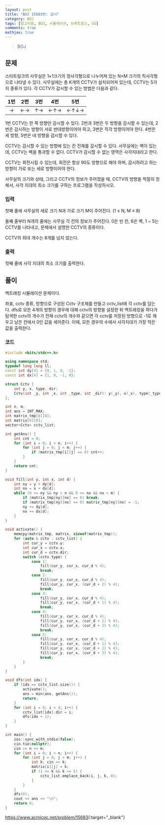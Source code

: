 ```yaml
---
layout: post
title: "BOJ 15683번: 감시"
category: BOJ
tags: [알고리즘, BOJ, 시뮬레이션, 브루트포스, G5]
comments: true
mathjax: true
---
```


> BOJ

## 문제
스타트링크의 사무실은 1×1크기의 정사각형으로 나누어져 있는 N×M 크기의 직사각형으로 나타낼 수 있다. 사무실에는 총 K개의 CCTV가 설치되어져 있는데, CCTV는 5가지 종류가 있다. 각 CCTV가 감시할 수 있는 방법은 다음과 같다.

| 1번 | 2번 | 3번 | 4번 | 5번  |
|:---:|:---:|:---:|:---:|:----:|
| →   | ←→  | ↑→  | ←↑→ | ←↑↓→ |

1번 CCTV는 한 쪽 방향만 감시할 수 있다. 2번과 3번은 두 방향을 감시할 수 있는데, 2번은 감시하는 방향이 서로 반대방향이어야 하고, 3번은 직각 방향이어야 한다. 4번은 세 방향, 5번은 네 방향을 감시할 수 있다.

CCTV는 감시할 수 있는 방향에 있는 칸 전체를 감시할 수 있다. 사무실에는 벽이 있는데, CCTV는 벽을 통과할 수 없다. CCTV가 감시할 수 없는 영역은 사각지대라고 한다.

CCTV는 회전시킬 수 있는데, 회전은 항상 90도 방향으로 해야 하며, 감시하려고 하는 방향이 가로 또는 세로 방향이어야 한다.

사무실의 크기와 상태, 그리고 CCTV의 정보가 주어졌을 때, CCTV의 방향을 적절히 정해서, 사각 지대의 최소 크기를 구하는 프로그램을 작성하시오.

### 입력
첫째 줄에 사무실의 세로 크기 N과 가로 크기 M이 주어진다. (1 ≤ N, M ≤ 8)

둘째 줄부터 N개의 줄에는 사무실 각 칸의 정보가 주어진다. 0은 빈 칸, 6은 벽, 1 ~ 5는 CCTV를 나타내고, 문제에서 설명한 CCTV의 종류이다. 

CCTV의 최대 개수는 8개를 넘지 않는다.

### 출력
첫째 줄에 사각 지대의 최소 크기를 출력한다.

## 풀이
백트래킹 시뮬레이션 문제이다.

좌표, cctv 종류, 방향으로 구성된 Cctv 구조체를 만들고 cctv_list에 각 cctv를 담는다. dfs로 모든 4개의 방향의 경우에 대해 cctv의 방향을 설정한 뒤 백트래킹을 하다가 탐색한 cctv의 개수가 전체 cctv의 개수와 같으면 각 cctv를 저장된 방향으로 -1로 채우고 남은 칸에서 0인 값을 세어준다. 이때, 모든 경우의 수에서 사각지대가 가장 작은 값을 출력한다. 

### 코드
```c++
#include <bits/stdc++.h>

using namespace std;
typedef long long ll;
const int dy[4] = {0, 1, 0, -1};
const int dx[4] = {1, 0, -1, 0};

struct Cctv {
    int y, x, type, dir;
    Cctv(int _y, int _x, int _type, int _dir): y(_y), x(_x), type(_type), dir(_dir) {};
};

int n, m;
int ans = INT_MAX;
int matrix_tmp[8][8];
int matrix[8][8];
vector<Cctv> cctv_list;

int getAns() {
    int cnt = 0;
    for (int i = 0; i < n; i++) {
        for (int j = 0; j < m; j++) {
            if (matrix_tmp[i][j] == 0) cnt++;
        }
    }
    return cnt;
}

void fill(int y, int x, int d) {
    int ny = y + dy[d];
    int nx = x + dx[d];
    while (0 <= ny && ny < n && 0 <= nx && nx < m) {
        if (matrix_tmp[ny][nx] == 6) break;
        if (matrix_tmp[ny][nx] == 0) matrix_tmp[ny][nx] = -1;
        ny += dy[d];
        nx += dx[d];
    }
}

void activate() {
    memcpy(matrix_tmp, matrix, sizeof(matrix_tmp));
    for (auto & cctv : cctv_list) {
        int cur_y = cctv.y;
        int cur_x = cctv.x;
        int cur_d = cctv.dir;
        switch (cctv.type) {
            case 1:
                fill(cur_y, cur_x, cur_d % 4);
                break;
            case 2:
                fill(cur_y, cur_x, cur_d % 4);
                fill(cur_y, cur_x, (cur_d + 2) % 4);
                break;
            case 3:
                fill(cur_y, cur_x, cur_d % 4);
                fill(cur_y, cur_x, (cur_d + 1) % 4);
                break;
            case 4:
                fill(cur_y, cur_x, cur_d % 4);
                fill(cur_y, cur_x, (cur_d + 1) % 4);
                fill(cur_y, cur_x, (cur_d + 2) % 4);
                break;
            case 5:
                fill(cur_y, cur_x, cur_d % 4);
                fill(cur_y, cur_x, (cur_d + 1) % 4);
                fill(cur_y, cur_x, (cur_d + 2) % 4);
                fill(cur_y, cur_x, (cur_d + 3) % 4);
                break;
        }
    }
}

void dfs(int idx) {
    if (idx == cctv_list.size()) {
        activate();
        ans = min(ans, getAns());
        return;
    }
    for (int i = 0; i < 4; i++) {
        cctv_list[idx].dir = i;
        dfs(idx + 1);
    }
}

int main() {
    ios::sync_with_stdio(false);
    cin.tie(nullptr);
    cin >> n >> m;
    for (int i = 0; i < n; i++) {
        for (int j = 0; j < m; j++) {
            int k; cin >> k;
            matrix[i][j] = k;
            if (1 <= k && k <= 5) {
                cctv_list.emplace_back(i, j, k, 0);
            }
        }
    }
    dfs(0);
    cout << ans << "\n";
    return 0;
}

```

<https://www.acmicpc.net/problem/15683>{:target="_blank"}
